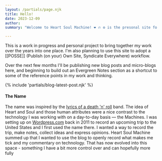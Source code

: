 ```yaml
---
layout: /partials/page.njk
title: Hello!
date: 2023-12-09 
author: 
summary: "Welcome to Heart Soul Machine! ❤️ 🔥 ⚙️ is the presonal site for me, Tim Klapdor. It's an attempt to create a Domain Of Ones Own, to house and collect my digital self. "

---
```


This is a work in progress and personal project to bring together my work over the years into one place. I'm also planning to use this site to adopt a [[POSSE]] (Publish (on your) Own Site, Syndicate Everywhere) workflow.

Over the next few months I'll be publishing new blog posts and micro-blogs here, and beginning to build out an Evergreen Notes section as a shortcut to some of the reference points in my work and thinking. 

{% include 'partials/blog-latest-post.njk' %}

#### The Name

The name was inspired by the [lyrics of a death 'n' roll](https://genius.com/Gorefest-soul-survivor-lyrics) band. The idea of Heart and Soul and those human attributes were a nice contrast to the technology I was working with on a day-to-day basis — the Machines. I was setting up on [Wordpress.com](https://timklapdor.wordpress.com/) back in 2011 to record an upcoming trip to the United States and I first used the name there. I wanted a way to record the trip, make notes, collect ideas and express opinions. Heart Soul Machine summed up that I wanted to use the blog to openly record what makes me tick and my commentary on technology. That has now evolved into this space - something I have a bit more control over and can hopefully more fully 